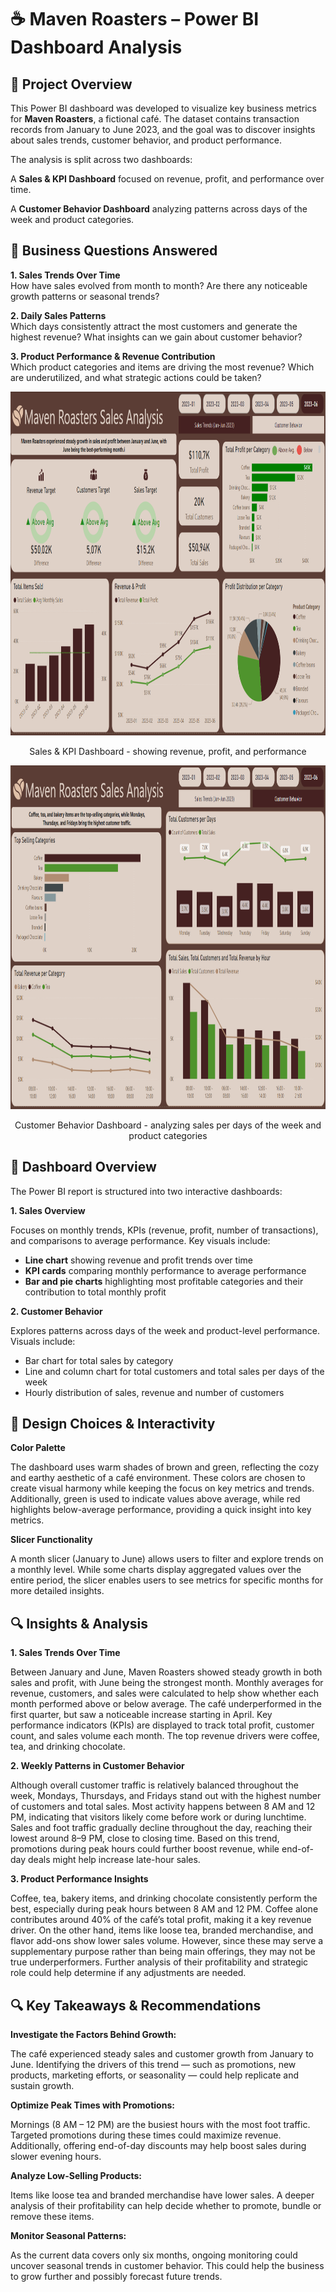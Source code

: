 # ☕ Maven Roasters – Power BI Dashboard Analysis

## 📌 Project Overview
This Power BI dashboard was developed to visualize key business metrics for **Maven Roasters**, a fictional café. 
The dataset contains transaction records from January to June 2023, and the goal was to discover insights about sales trends, customer behavior, and product performance.

The analysis is split across two dashboards:

A **Sales & KPI Dashboard** focused on revenue, profit, and performance over time.

A **Customer Behavior Dashboard** analyzing patterns across days of the week and product categories.

## 🎯 Business Questions Answered
**1. Sales Trends Over Time**</br>
How have sales evolved from month to month? Are there any noticeable growth patterns or seasonal trends?

**2. Daily Sales Patterns**</br>
Which days consistently attract the most customers and generate the highest revenue? What insights can we gain about customer behavior?

**3. Product Performance & Revenue Contribution**</br>
Which product categories and items are driving the most revenue? Which are underutilized, and what strategic actions could be taken?

<p align="center">
  <img width="1249" height="550" src="https://raw.githubusercontent.com/bogitoth5/PortfolioProjects/refs/heads/main/Maven%20Roasters/images_cafe/cafe2.png">
</p>
<p align="center">
Sales & KPI Dashboard - showing revenue, profit, and performance
</p>

<p align="center">
  <img width="1249" height="550" src="https://github.com/bogitoth5/PortfolioProjects/blob/main/Maven%20Roasters/images_cafe/cafe1.png">
</p>
<p align="center">
Customer Behavior Dashboard - analyzing sales per days of the week and product categories
</p>

## 🧭 Dashboard Overview

The Power BI report is structured into two interactive dashboards:

**1. Sales Overview**

Focuses on monthly trends, KPIs (revenue, profit, number of transactions), and comparisons to average performance. Key visuals include:
- **Line chart** showing revenue and profit trends over time</br>
- **KPI cards** comparing monthly performance to average performance</br>
- **Bar and pie charts** highlighting most profitable categories and their contribution to total monthly profit</br>

**2. Customer Behavior**

Explores patterns across days of the week and product-level performance. Visuals include:
- Bar chart for total sales by category</br>
- Line and column chart for total customers and total sales per days of the week</br>
- Hourly distribution of sales, revenue and number of customers</br>

## 🎨 Design Choices & Interactivity

**Color Palette**

The dashboard uses warm shades of brown and green, reflecting the cozy and earthy aesthetic of a café environment. These colors are chosen to create visual harmony while keeping the focus on key metrics and trends. 
Additionally, green is used to indicate values above average, while red highlights below-average performance, providing a quick insight into key metrics.

**Slicer Functionality**

A month slicer (January to June) allows users to filter and explore trends on a monthly level. 
While some charts display aggregated values over the entire period, the slicer enables users to see metrics for specific months for more detailed insights.

## 🔍 Insights & Analysis


**1. Sales Trends Over Time**
  
Between January and June, Maven Roasters showed steady growth in both sales and profit, with June being the strongest month. Monthly averages for revenue, customers, and sales were calculated to help show whether each month performed above or below average. The café underperformed in the first quarter, but saw a noticeable increase starting in April. Key performance indicators (KPIs) are displayed to track total profit, customer count, and sales volume each month. The top revenue drivers were coffee, tea, and drinking chocolate.

**2. Weekly Patterns in Customer Behavior**

Although overall customer traffic is relatively balanced throughout the week, Mondays, Thursdays, and Fridays stand out with the highest number of customers and total sales. Most activity happens between 8 AM and 12 PM, indicating that visitors likely come before work or during lunchtime. Sales and foot traffic gradually decline throughout the day, reaching their lowest around 8–9 PM, close to closing time. Based on this trend, promotions during peak hours could further boost revenue, while end-of-day deals might help increase late-hour sales.

**3. Product Performance Insights**

Coffee, tea, bakery items, and drinking chocolate consistently perform the best, especially during peak hours between 8 AM and 12 PM. Coffee alone contributes around 40% of the café’s total profit, making it a key revenue driver. On the other hand, items like loose tea, branded merchandise, and flavor add-ons show lower sales volume. However, since these may serve a supplementary purpose rather than being main offerings, they may not be true underperformers. Further analysis of their profitability and strategic role could help determine if any adjustments are needed.

## 🔍 Key Takeaways & Recommendations

**Investigate the Factors Behind Growth:**

The café experienced steady sales and customer growth from January to June. Identifying the drivers of this trend — such as promotions, new products, marketing efforts, or seasonality — could help replicate and sustain growth.

**Optimize Peak Times with Promotions:**

Mornings (8 AM – 12 PM) are the busiest hours with the most foot traffic. Targeted promotions during these times could maximize revenue. Additionally, offering end-of-day discounts may help boost sales during slower evening hours.

**Analyze Low-Selling Products:**

Items like loose tea and branded merchandise have lower sales. A deeper analysis of their profitability can help decide whether to promote, bundle or remove these items.

**Monitor Seasonal Patterns:**

As the current data covers only six months, ongoing monitoring could uncover seasonal trends in customer behavior. This could help the business to grow further and possibly forecast future trends.
